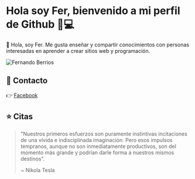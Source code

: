 # Hola soy Fer, bienvenido a mi perfil de Github 👋:computer:

🙋 Hola, soy Fer. Me gusta enseñar y compartir conocimientos con personas interesadas en aprender a crear sitios web y programación.

![Fernando Berrios](https://lh3.googleusercontent.com/-vJ1xrrRzp50/AAAAAAAAAAI/AAAAAAAAAGk/fkyBpxZCyIs/photo.jpg)

## 💖 Contacto
👉 [Facebook](https://bit.ly/Fer08F)<br>

## ⭐ Citas
> "Nuestros primeros esfuerzos son puramente instintivas incitaciones de una vívida e indisciplinada imaginación. Pero esos impulsos tempranos, aunque no son inmediatamente productivos, son del momento más grande y podrían darle forma a nuestros mismos destinos".
>
> ~ Nikola Tesla
<!--
**FeVer0710/FeVer0710** is a ✨ _special_ ✨ repository because its `README.md` (this file) appears on your GitHub profile.

Here are some ideas to get you started:

- 🔭 I’m currently working on ...
- 🌱 I’m currently learning ...
- 👯 I’m looking to collaborate on ...
- 🤔 I’m looking for help with ...
- 💬 Ask me about ...
- 📫 How to reach me: ...
- 😄 Pronouns: ...
- ⚡ Fun fact: ...



👉 [Personal site](https://milerdev.com/)<br>
👉 [Facebook](https://www.facebook.com/patiphannn/)<br>
👉 [Youtube](https://www.youtube.com/channel/UCeKE6wQHTt5JpS9_RsH4hrg)<br>
👉 [Instagram](https://www.instagram.com/ohmilerr/)<br>
👉 [Twitter](https://twitter.com/ohmiler)<br>
-->
